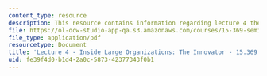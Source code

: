 ```yaml
---
content_type: resource
description: This resource contains information regarding lecture 4 the innovator.
file: https://ol-ocw-studio-app-qa.s3.amazonaws.com/courses/15-369-seminar-in-corporate-entrepreneurship-fall-2015/fe39f4d0b1d42a0c587342377343f0b1_MIT15_639F15_Lecture4.pdf
file_type: application/pdf
resourcetype: Document
title: 'Lecture 4 - Inside Large Organizations: The Innovator - 15.369 - Fall 2015'
uid: fe39f4d0-b1d4-2a0c-5873-42377343f0b1
---
```

